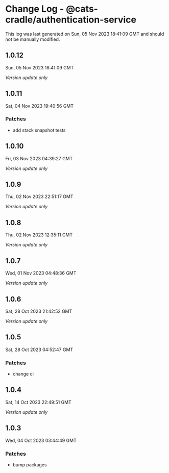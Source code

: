 # Change Log - @cats-cradle/authentication-service

This log was last generated on Sun, 05 Nov 2023 18:41:09 GMT and should not be manually modified.

## 1.0.12
Sun, 05 Nov 2023 18:41:09 GMT

_Version update only_

## 1.0.11
Sat, 04 Nov 2023 19:40:56 GMT

### Patches

- add stack snapshot tests

## 1.0.10
Fri, 03 Nov 2023 04:39:27 GMT

_Version update only_

## 1.0.9
Thu, 02 Nov 2023 22:51:17 GMT

_Version update only_

## 1.0.8
Thu, 02 Nov 2023 12:35:11 GMT

_Version update only_

## 1.0.7
Wed, 01 Nov 2023 04:48:36 GMT

_Version update only_

## 1.0.6
Sat, 28 Oct 2023 21:42:52 GMT

_Version update only_

## 1.0.5
Sat, 28 Oct 2023 04:52:47 GMT

### Patches

- change ci

## 1.0.4
Sat, 14 Oct 2023 22:49:51 GMT

_Version update only_

## 1.0.3
Wed, 04 Oct 2023 03:44:49 GMT

### Patches

- bump packages

